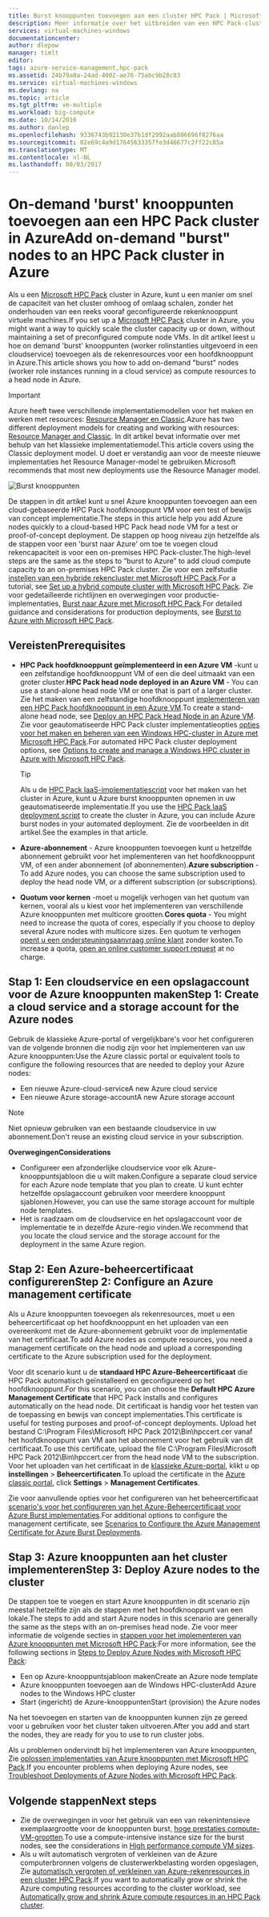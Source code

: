 ```yaml
---
title: Burst knooppunten toevoegen aan een cluster HPC Pack | Microsoft Docs
description: Meer informatie over het uitbreiden van een HPC Pack-cluster in Azure op aanvraag door toe te voegen worker rolinstanties uitgevoerd in een cloudservice
services: virtual-machines-windows
documentationcenter: 
author: dlepow
manager: timlt
editor: 
tags: azure-service-management,hpc-pack
ms.assetid: 24b79a8a-24ad-4002-ae76-75abc9b28c83
ms.service: virtual-machines-windows
ms.devlang: na
ms.topic: article
ms.tgt_pltfrm: vm-multiple
ms.workload: big-compute
ms.date: 10/14/2016
ms.author: danlep
ms.openlocfilehash: 9336743b92130e37b1df2992aab806696f8276aa
ms.sourcegitcommit: 02e69c4a9d17645633357fe3d46677c2ff22c85a
ms.translationtype: MT
ms.contentlocale: nl-NL
ms.lasthandoff: 08/03/2017
---
```

# <a name="add-on-demand-burst-nodes-to-an-hpc-pack-cluster-in-azure"></a><span data-ttu-id="5ff8a-103">On-demand 'burst' knooppunten toevoegen aan een HPC Pack cluster in Azure</span><span class="sxs-lookup"><span data-stu-id="5ff8a-103">Add on-demand "burst" nodes to an HPC Pack cluster in Azure</span></span>
<span data-ttu-id="5ff8a-104">Als u een [Microsoft HPC Pack](https://technet.microsoft.com/library/cc514029) cluster in Azure, kunt u een manier om snel de capaciteit van het cluster omhoog of omlaag schalen, zonder het onderhouden van een reeks vooraf geconfigureerde rekenknooppunt virtuele machines.</span><span class="sxs-lookup"><span data-stu-id="5ff8a-104">If you set up a [Microsoft HPC Pack](https://technet.microsoft.com/library/cc514029) cluster in Azure, you might want a way to quickly scale the cluster capacity up or down, without maintaining a set of preconfigured compute node VMs.</span></span> <span data-ttu-id="5ff8a-105">In dit artikel leest u hoe on demand 'burst' knooppunten (worker rolinstanties uitgevoerd in een cloudservice) toevoegen als de rekenresources voor een hoofdknooppunt in Azure.</span><span class="sxs-lookup"><span data-stu-id="5ff8a-105">This article shows you how to add on-demand "burst" nodes (worker role instances running in a cloud service) as compute resources to a head node in Azure.</span></span> 

> [!IMPORTANT] 
> <span data-ttu-id="5ff8a-106">Azure heeft twee verschillende implementatiemodellen voor het maken en werken met resources: [Resource Manager en Classic](../../../resource-manager-deployment-model.md).</span><span class="sxs-lookup"><span data-stu-id="5ff8a-106">Azure has two different deployment models for creating and working with resources: [Resource Manager and Classic](../../../resource-manager-deployment-model.md).</span></span> <span data-ttu-id="5ff8a-107">In dit artikel bevat informatie over met behulp van het klassieke implementatiemodel.</span><span class="sxs-lookup"><span data-stu-id="5ff8a-107">This article covers using the Classic deployment model.</span></span> <span data-ttu-id="5ff8a-108">U doet er verstandig aan voor de meeste nieuwe implementaties het Resource Manager-model te gebruiken.</span><span class="sxs-lookup"><span data-stu-id="5ff8a-108">Microsoft recommends that most new deployments use the Resource Manager model.</span></span>

![Burst knooppunten][burst]

<span data-ttu-id="5ff8a-110">De stappen in dit artikel kunt u snel Azure knooppunten toevoegen aan een cloud-gebaseerde HPC Pack hoofdknooppunt VM voor een test of bewijs van concept implementatie.</span><span class="sxs-lookup"><span data-stu-id="5ff8a-110">The steps in this article help you add Azure nodes quickly to a cloud-based HPC Pack head node VM for a test or proof-of-concept deployment.</span></span> <span data-ttu-id="5ff8a-111">De stappen op hoog niveau zijn hetzelfde als de stappen voor een 'burst naar Azure' om toe te voegen cloud rekencapaciteit is voor een on-premises HPC Pack-cluster.</span><span class="sxs-lookup"><span data-stu-id="5ff8a-111">The high-level steps are the same as the steps to “burst to Azure” to add cloud compute capacity to an on-premises HPC Pack cluster.</span></span> <span data-ttu-id="5ff8a-112">Zie voor een zelfstudie [instellen van een hybride rekencluster met Microsoft HPC Pack](../../../cloud-services/cloud-services-setup-hybrid-hpcpack-cluster.md).</span><span class="sxs-lookup"><span data-stu-id="5ff8a-112">For a tutorial, see [Set up a hybrid compute cluster with Microsoft HPC Pack](../../../cloud-services/cloud-services-setup-hybrid-hpcpack-cluster.md).</span></span> <span data-ttu-id="5ff8a-113">Zie voor gedetailleerde richtlijnen en overwegingen voor productie-implementaties, [Burst naar Azure met Microsoft HPC Pack](https://technet.microsoft.com/library/gg481749.aspx).</span><span class="sxs-lookup"><span data-stu-id="5ff8a-113">For detailed guidance and considerations for production deployments, see [Burst to Azure with Microsoft HPC Pack](https://technet.microsoft.com/library/gg481749.aspx).</span></span>

## <a name="prerequisites"></a><span data-ttu-id="5ff8a-114">Vereisten</span><span class="sxs-lookup"><span data-stu-id="5ff8a-114">Prerequisites</span></span>
* <span data-ttu-id="5ff8a-115">**HPC Pack hoofdknooppunt geïmplementeerd in een Azure VM** -kunt u een zelfstandige hoofdknooppunt VM of een die deel uitmaakt van een groter cluster.</span><span class="sxs-lookup"><span data-stu-id="5ff8a-115">**HPC Pack head node deployed in an Azure VM** - You can use a stand-alone head node VM or one that is part of a larger cluster.</span></span> <span data-ttu-id="5ff8a-116">Zie het maken van een zelfstandige hoofdknooppunt [implementeren van een HPC Pack hoofdknooppunt in een Azure VM](../../virtual-machines-windows-hpcpack-cluster-headnode.md?toc=%2fazure%2fvirtual-machines%2fwindows%2ftoc.json).</span><span class="sxs-lookup"><span data-stu-id="5ff8a-116">To create a stand-alone head node, see [Deploy an HPC Pack Head Node in an Azure VM](../../virtual-machines-windows-hpcpack-cluster-headnode.md?toc=%2fazure%2fvirtual-machines%2fwindows%2ftoc.json).</span></span> <span data-ttu-id="5ff8a-117">Zie voor geautomatiseerde HPC Pack cluster implementatieopties [opties voor het maken en beheren van een Windows HPC-cluster in Azure met Microsoft HPC Pack](../../virtual-machines-windows-hpcpack-cluster-options.md?toc=%2fazure%2fvirtual-machines%2fwindows%2ftoc.json).</span><span class="sxs-lookup"><span data-stu-id="5ff8a-117">For automated HPC Pack cluster deployment options, see [Options to create and manage a Windows HPC cluster in Azure with Microsoft HPC Pack](../../virtual-machines-windows-hpcpack-cluster-options.md?toc=%2fazure%2fvirtual-machines%2fwindows%2ftoc.json).</span></span>
  
  > [!TIP]
  > <span data-ttu-id="5ff8a-118">Als u de [HPC Pack IaaS-implementatiescript](hpcpack-cluster-powershell-script.md) voor het maken van het cluster in Azure, kunt u Azure burst knooppunten opnemen in uw geautomatiseerde implementatie.</span><span class="sxs-lookup"><span data-stu-id="5ff8a-118">If you use the [HPC Pack IaaS deployment script](hpcpack-cluster-powershell-script.md) to create the cluster in Azure, you can include Azure burst nodes in your automated deployment.</span></span> <span data-ttu-id="5ff8a-119">Zie de voorbeelden in dit artikel.</span><span class="sxs-lookup"><span data-stu-id="5ff8a-119">See the examples in that article.</span></span>
  > 
  > 
* <span data-ttu-id="5ff8a-120">**Azure-abonnement** - Azure knooppunten toevoegen kunt u hetzelfde abonnement gebruikt voor het implementeren van het hoofdknooppunt VM, of een ander abonnement (of abonnementen).</span><span class="sxs-lookup"><span data-stu-id="5ff8a-120">**Azure subscription** - To add Azure nodes, you can choose the same subscription used to deploy the head node VM, or a different subscription (or subscriptions).</span></span>
* <span data-ttu-id="5ff8a-121">**Quotum voor kernen** -moet u mogelijk verhogen van het quotum van kernen, vooral als u kiest voor het implementeren van verschillende Azure knooppunten met multicore grootten.</span><span class="sxs-lookup"><span data-stu-id="5ff8a-121">**Cores quota** - You might need to increase the quota of cores, especially if you choose to deploy several Azure nodes with multicore sizes.</span></span> <span data-ttu-id="5ff8a-122">Een quotum te verhogen [opent u een ondersteuningsaanvraag online klant](https://azure.microsoft.com/blog/2014/06/04/azure-limits-quotas-increase-requests/) zonder kosten.</span><span class="sxs-lookup"><span data-stu-id="5ff8a-122">To increase a quota, [open an online customer support request](https://azure.microsoft.com/blog/2014/06/04/azure-limits-quotas-increase-requests/) at no charge.</span></span>

## <a name="step-1-create-a-cloud-service-and-a-storage-account-for-the-azure-nodes"></a><span data-ttu-id="5ff8a-123">Stap 1: Een cloudservice en een opslagaccount voor de Azure knooppunten maken</span><span class="sxs-lookup"><span data-stu-id="5ff8a-123">Step 1: Create a cloud service and a storage account for the Azure nodes</span></span>
<span data-ttu-id="5ff8a-124">Gebruik de klassieke Azure-portal of vergelijkbare's voor het configureren van de volgende bronnen die nodig zijn voor het implementeren van uw Azure knooppunten:</span><span class="sxs-lookup"><span data-stu-id="5ff8a-124">Use the Azure classic portal or equivalent tools to configure the following resources that are needed to deploy your Azure nodes:</span></span>

* <span data-ttu-id="5ff8a-125">Een nieuwe Azure-cloud-service</span><span class="sxs-lookup"><span data-stu-id="5ff8a-125">A new Azure cloud service</span></span>
* <span data-ttu-id="5ff8a-126">Een nieuwe Azure storage-account</span><span class="sxs-lookup"><span data-stu-id="5ff8a-126">A new Azure storage account</span></span>

> [!NOTE]
> <span data-ttu-id="5ff8a-127">Niet opnieuw gebruiken van een bestaande cloudservice in uw abonnement.</span><span class="sxs-lookup"><span data-stu-id="5ff8a-127">Don't reuse an existing cloud service in your subscription.</span></span> 
> 
> 

<span data-ttu-id="5ff8a-128">**Overwegingen**</span><span class="sxs-lookup"><span data-stu-id="5ff8a-128">**Considerations**</span></span>

* <span data-ttu-id="5ff8a-129">Configureer een afzonderlijke cloudservice voor elk Azure-knooppuntsjabloon die u wilt maken.</span><span class="sxs-lookup"><span data-stu-id="5ff8a-129">Configure a separate cloud service for each Azure node template that you plan to create.</span></span> <span data-ttu-id="5ff8a-130">U kunt echter hetzelfde opslagaccount gebruiken voor meerdere knooppunt sjablonen.</span><span class="sxs-lookup"><span data-stu-id="5ff8a-130">However, you can use the same storage account for multiple node templates.</span></span>
* <span data-ttu-id="5ff8a-131">Het is raadzaam om de cloudservice en het opslagaccount voor de implementatie te in dezelfde Azure-regio vinden.</span><span class="sxs-lookup"><span data-stu-id="5ff8a-131">We recommend that you locate the cloud service and the storage account for the deployment in the same Azure region.</span></span>

## <a name="step-2-configure-an-azure-management-certificate"></a><span data-ttu-id="5ff8a-132">Stap 2: Een Azure-beheercertificaat configureren</span><span class="sxs-lookup"><span data-stu-id="5ff8a-132">Step 2: Configure an Azure management certificate</span></span>
<span data-ttu-id="5ff8a-133">Als u Azure knooppunten toevoegen als rekenresources, moet u een beheercertificaat op het hoofdknooppunt en het uploaden van een overeenkomt met de Azure-abonnement gebruikt voor de implementatie van het certificaat.</span><span class="sxs-lookup"><span data-stu-id="5ff8a-133">To add Azure nodes as compute resources, you need a management certificate on the head node and upload a corresponding certificate to the Azure subscription used for the deployment.</span></span>

<span data-ttu-id="5ff8a-134">Voor dit scenario kunt u de **standaard HPC Azure-Beheercertificaat** die HPC Pack automatisch geïnstalleerd en geconfigureerd op het hoofdknooppunt.</span><span class="sxs-lookup"><span data-stu-id="5ff8a-134">For this scenario, you can choose the **Default HPC Azure Management Certificate** that HPC Pack installs and configures automatically on the head node.</span></span> <span data-ttu-id="5ff8a-135">Dit certificaat is handig voor het testen van de toepassing en bewijs van concept implementaties.</span><span class="sxs-lookup"><span data-stu-id="5ff8a-135">This certificate is useful for testing purposes and proof-of-concept deployments.</span></span> <span data-ttu-id="5ff8a-136">Upload het bestand C:\Program Files\Microsoft HPC Pack 2012\Bin\hpccert.cer vanaf het hoofdknooppunt van VM aan het abonnement voor het gebruik van dit certificaat.</span><span class="sxs-lookup"><span data-stu-id="5ff8a-136">To use this certificate, upload the file C:\Program Files\Microsoft HPC Pack 2012\Bin\hpccert.cer from the head node VM to the subscription.</span></span> <span data-ttu-id="5ff8a-137">Voor het uploaden van het certificaat in de [klassieke Azure-portal](https://manage.windowsazure.com), klikt u op **instellingen** > **Beheercertificaten**.</span><span class="sxs-lookup"><span data-stu-id="5ff8a-137">To upload the certificate in the [Azure classic portal](https://manage.windowsazure.com), click **Settings** > **Management Certificates**.</span></span>

<span data-ttu-id="5ff8a-138">Zie voor aanvullende opties voor het configureren van het beheercertificaat [scenario's voor het configureren van het Azure-Beheercertificaat voor Azure Burst implementaties](http://technet.microsoft.com/library/gg481759.aspx).</span><span class="sxs-lookup"><span data-stu-id="5ff8a-138">For additional options to configure the management certificate, see [Scenarios to Configure the Azure Management Certificate for Azure Burst Deployments](http://technet.microsoft.com/library/gg481759.aspx).</span></span>

## <a name="step-3-deploy-azure-nodes-to-the-cluster"></a><span data-ttu-id="5ff8a-139">Stap 3: Azure knooppunten aan het cluster implementeren</span><span class="sxs-lookup"><span data-stu-id="5ff8a-139">Step 3: Deploy Azure nodes to the cluster</span></span>
<span data-ttu-id="5ff8a-140">De stappen toe te voegen en start Azure knooppunten in dit scenario zijn meestal hetzelfde zijn als de stappen met het hoofdknooppunt van een lokale.</span><span class="sxs-lookup"><span data-stu-id="5ff8a-140">The steps to add and start Azure nodes in this scenario are generally the same as the steps with an on-premises head node.</span></span> <span data-ttu-id="5ff8a-141">Zie voor meer informatie de volgende secties in [stappen voor het implementeren van Azure knooppunten met Microsoft HPC Pack](https://technet.microsoft.com/library/gg481758.aspx):</span><span class="sxs-lookup"><span data-stu-id="5ff8a-141">For more information, see the following sections in [Steps to Deploy Azure Nodes with Microsoft HPC Pack](https://technet.microsoft.com/library/gg481758.aspx):</span></span>

* <span data-ttu-id="5ff8a-142">Een op Azure-knooppuntsjabloon maken</span><span class="sxs-lookup"><span data-stu-id="5ff8a-142">Create an Azure node template</span></span>
* <span data-ttu-id="5ff8a-143">Azure knooppunten toevoegen aan de Windows HPC-cluster</span><span class="sxs-lookup"><span data-stu-id="5ff8a-143">Add Azure nodes to the Windows HPC cluster</span></span>
* <span data-ttu-id="5ff8a-144">Start (ingericht) de Azure-knooppunten</span><span class="sxs-lookup"><span data-stu-id="5ff8a-144">Start (provision) the Azure nodes</span></span>

<span data-ttu-id="5ff8a-145">Na het toevoegen en starten van de knooppunten kunnen zijn ze gereed voor u gebruiken voor het cluster taken uitvoeren.</span><span class="sxs-lookup"><span data-stu-id="5ff8a-145">After you add and start the nodes, they are ready for you to use to run cluster jobs.</span></span>

<span data-ttu-id="5ff8a-146">Als u problemen ondervindt bij het implementeren van Azure knooppunten, Zie [oplossen implementaties van Azure knooppunten met Microsoft HPC Pack](http://technet.microsoft.com/library/jj159097.aspx).</span><span class="sxs-lookup"><span data-stu-id="5ff8a-146">If you encounter problems when deploying Azure nodes, see [Troubleshoot Deployments of Azure Nodes with Microsoft HPC Pack](http://technet.microsoft.com/library/jj159097.aspx).</span></span>

## <a name="next-steps"></a><span data-ttu-id="5ff8a-147">Volgende stappen</span><span class="sxs-lookup"><span data-stu-id="5ff8a-147">Next steps</span></span>
* <span data-ttu-id="5ff8a-148">Zie de overwegingen in voor het gebruik van een van rekenintensieve exemplaargrootte voor de knooppunten burst, [hoge prestaties compute-VM-grootten](../sizes-hpc.md?toc=%2fazure%2fvirtual-machines%2fwindows%2ftoc.json).</span><span class="sxs-lookup"><span data-stu-id="5ff8a-148">To use a compute-intensive instance size for the burst nodes, see the considerations in [High performance compute VM sizes](../sizes-hpc.md?toc=%2fazure%2fvirtual-machines%2fwindows%2ftoc.json).</span></span>
* <span data-ttu-id="5ff8a-149">Als u wilt automatisch vergroten of verkleinen van de Azure computerbronnen volgens de clusterwerkbelasting worden opgeslagen, Zie [automatisch vergroten of verkleinen van Azure-rekenresources in een cluster HPC Pack](hpcpack-cluster-node-autogrowshrink.md).</span><span class="sxs-lookup"><span data-stu-id="5ff8a-149">If you want to automatically grow or shrink the Azure computing resources according to the cluster workload, see [Automatically grow and shrink Azure compute resources in an HPC Pack cluster](hpcpack-cluster-node-autogrowshrink.md).</span></span>

<!--Image references-->
[burst]: ./media/hpcpack-cluster-node-burst/burst.png
